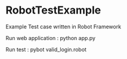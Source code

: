 # RobotTestExample
Example Test case written in Robot Framework

Run web application : 
python app.py

Run test : 
pybot valid_login.robot
